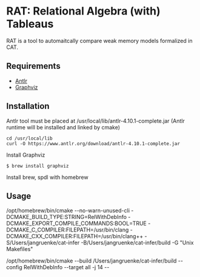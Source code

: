 # RAT: Relational Algebra (with) Tableaus

RAT is a tool to automaitcally compare weak memory models formalized in CAT.

## Requirements
- [Antlr](https://www.antlr.org)
- [Graphviz](https://graphviz.org/)

## Installation
Antlr tool must be placed at /usr/local/lib/antlr-4.10.1-complete.jar
(Antlr runtime will be installed and linked by cmake)

```
cd /usr/local/lib
curl -O https://www.antlr.org/download/antlr-4.10.1-complete.jar
```

Install Graphviz

`$ brew install graphviz`

Install brew, spdl with homebrew

## Usage

/opt/homebrew/bin/cmake --no-warn-unused-cli -DCMAKE_BUILD_TYPE:STRING=RelWithDebInfo -DCMAKE_EXPORT_COMPILE_COMMANDS:BOOL=TRUE -DCMAKE_C_COMPILER:FILEPATH=/usr/bin/clang -DCMAKE_CXX_COMPILER:FILEPATH=/usr/bin/clang++ -S/Users/jangruenke/cat-infer -B/Users/jangruenke/cat-infer/build -G "Unix Makefiles"

/opt/homebrew/bin/cmake --build /Users/jangruenke/cat-infer/build --config RelWithDebInfo --target all -j 14 --
